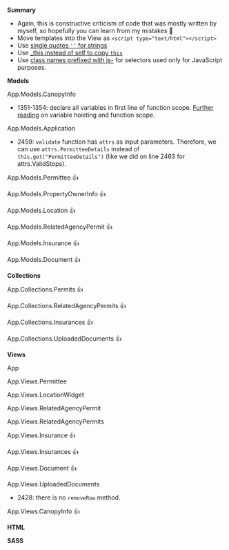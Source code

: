 **Summary**
- Again, this is constructive criticism of code that was mostly written by myself, so hopefully you can learn from my mistakes :grimacing:
- Move templates into the View as `<script type="text/html"></script>`
- Use [single quotes `''` for strings](https://github.com/nycdot/javascript-style-guide#strings)
- Use [_this instead of self to copy `this`](https://github.com/nycdot/javascript-style-guide#naming-conventions)
- Use [class names prefixed with js-](https://github.com/nycdot/javascript-style-guide#jquery) for selectors used only for JavaScript purposes.

**Models**

App.Models.CanopyInfo
- 1351-1354: declare all variables in first line of function scope. [Further reading](http://javascriptissexy.com/javascript-variable-scope-and-hoisting-explained/) on variable hoisting and function scope.

App.Models.Application
- 2459: `validate` function has `attrs` as input parameters. Therefore, we can use `attrs.PermitteeDetails` instead of `this.get("PermitteeDetails")` (like we did on line 2463 for attrs.ValidStops).

App.Models.Permittee :thumbsup:

App.Models.PropertyOwnerInfo :thumbsup:

App.Models.Location :thumbsup:

App.Models.RelatedAgencyPermit :thumbsup:

App.Models.Insurance :thumbsup:

App.Models.Document :thumbsup:

**Collections**

App.Collections.Permits :thumbsup:

App.Collections.RelatedAgencyPermits :thumbsup:

App.Collections.Insurances :thumbsup:

App.Collections.UploadedDocuments :thumbsup:

**Views**

App

App.Views.Permittee

App.Views.LocationWidget

App.Views.RelatedAgencyPermit

App.Views.RelatedAgencyPermits

App.Views.Insurance :thumbsup:

App.Views.Insurances :thumbsup:

App.Views.Document :thumbsup:

App.Views.UploadedDocuments
- 2428: there is no `removeRow` method.

App.Views.CanopyInfo :thumbsup:

**HTML**




**SASS**
